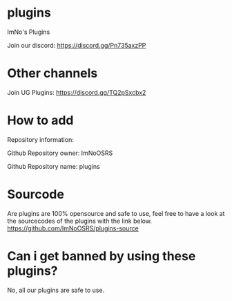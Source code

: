 # plugins
 ImNo's Plugins

Join our discord: https://discord.gg/Pn735axzPP

# Other channels
Join UG Plugins: https://discord.gg/TQ2pSxcbx2

# How to add
Repository information:

Github Repository owner: ImNoOSRS

Github Repository name: plugins

# Sourcode
Are plugins are 100% opensource and safe to use, feel free to have a look at the sourcecodes of the plugins with the link below.
https://github.com/ImNoOSRS/plugins-source

# Can i get banned by using these plugins?
No, all our plugins are safe to use.
